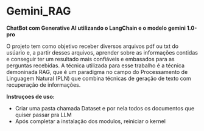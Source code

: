 # Gemini_RAG
**ChatBot com Generative AI utilizando o LangChain e o modelo gemini 1.0-pro**

O projeto tem como objetivo receber diversos arquivos pdf ou txt do usúario e, a partir desses arquivos, aprender sobre as informações contidas e conseguir ter um resultado mais confiáveis e embasados para as perguntas recebidas. A técnica utilizada para esse trabalho é a técnica demoninada RAG, que é um paradigma no campo do Processamento de Linguagem Natural (PLN) que combina técnicas de geração de texto com recuperação de informações. 


**Instruçoes de uso:** 
- Criar uma pasta chamada Dataset e por nela todos os documentos que quiser passar pra LLM
- Após completar a instalação dos modulos, reiniciar o kernel
